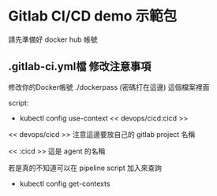 # Gitlab CI/CD demo 示範包
  請先準備好 docker hub 帳號

##   .gitlab-ci.yml檔 修改注意事項
  
修改你的Docker帳號
./dockerpass  (密碼打在這邊) 這個檔案裡面

script:
- kubectl config use-context << devops/cicd:cicd >>

<< devops/cicd >>
注意這邊要放自己的 gitlab project 名稱

<< :cicd >>
這是 agent 的名稱

若是真的不知道可以在 pipeline script 加入來查詢
- kubectl config get-contexts
